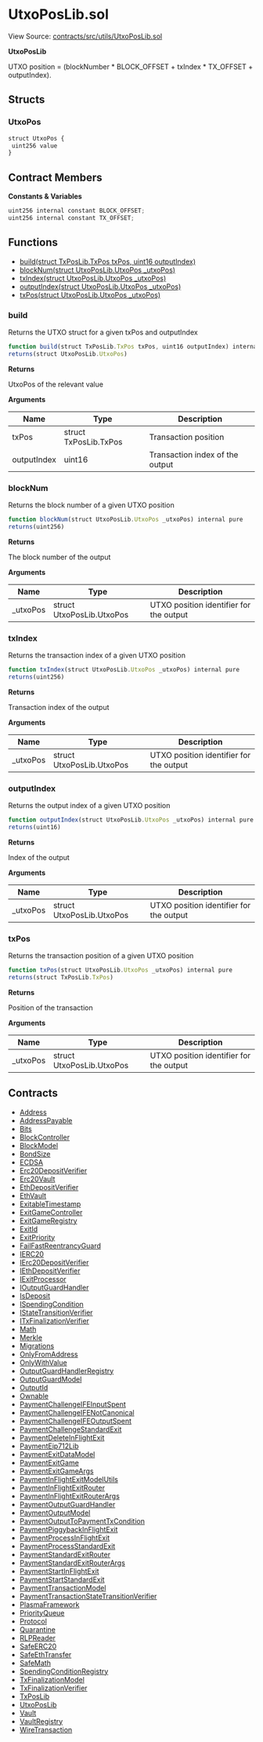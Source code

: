 # UtxoPosLib.sol

View Source: [contracts/src/utils/UtxoPosLib.sol](../../contracts/src/utils/UtxoPosLib.sol)

**UtxoPosLib**

UTXO position = (blockNumber * BLOCK_OFFSET + txIndex * TX_OFFSET + outputIndex).

## Structs
### UtxoPos

```js
struct UtxoPos {
 uint256 value
}
```

## Contract Members
**Constants & Variables**

```js
uint256 internal constant BLOCK_OFFSET;
uint256 internal constant TX_OFFSET;

```

## Functions

- [build(struct TxPosLib.TxPos txPos, uint16 outputIndex)](#build)
- [blockNum(struct UtxoPosLib.UtxoPos _utxoPos)](#blocknum)
- [txIndex(struct UtxoPosLib.UtxoPos _utxoPos)](#txindex)
- [outputIndex(struct UtxoPosLib.UtxoPos _utxoPos)](#outputindex)
- [txPos(struct UtxoPosLib.UtxoPos _utxoPos)](#txpos)

### build

Returns the UTXO struct for a given txPos and outputIndex

```js
function build(struct TxPosLib.TxPos txPos, uint16 outputIndex) internal pure
returns(struct UtxoPosLib.UtxoPos)
```

**Returns**

UtxoPos of the relevant value

**Arguments**

| Name        | Type           | Description  |
| ------------- |------------- | -----|
| txPos | struct TxPosLib.TxPos | Transaction position | 
| outputIndex | uint16 | Transaction index of the output | 

### blockNum

Returns the block number of a given UTXO position

```js
function blockNum(struct UtxoPosLib.UtxoPos _utxoPos) internal pure
returns(uint256)
```

**Returns**

The block number of the output

**Arguments**

| Name        | Type           | Description  |
| ------------- |------------- | -----|
| _utxoPos | struct UtxoPosLib.UtxoPos | UTXO position identifier for the output | 

### txIndex

Returns the transaction index of a given UTXO position

```js
function txIndex(struct UtxoPosLib.UtxoPos _utxoPos) internal pure
returns(uint256)
```

**Returns**

Transaction index of the output

**Arguments**

| Name        | Type           | Description  |
| ------------- |------------- | -----|
| _utxoPos | struct UtxoPosLib.UtxoPos | UTXO position identifier for the output | 

### outputIndex

Returns the output index of a given UTXO position

```js
function outputIndex(struct UtxoPosLib.UtxoPos _utxoPos) internal pure
returns(uint16)
```

**Returns**

Index of the output

**Arguments**

| Name        | Type           | Description  |
| ------------- |------------- | -----|
| _utxoPos | struct UtxoPosLib.UtxoPos | UTXO position identifier for the output | 

### txPos

Returns the transaction position of a given UTXO position

```js
function txPos(struct UtxoPosLib.UtxoPos _utxoPos) internal pure
returns(struct TxPosLib.TxPos)
```

**Returns**

Position of the transaction

**Arguments**

| Name        | Type           | Description  |
| ------------- |------------- | -----|
| _utxoPos | struct UtxoPosLib.UtxoPos | UTXO position identifier for the output | 

## Contracts

* [Address](Address.md)
* [AddressPayable](AddressPayable.md)
* [Bits](Bits.md)
* [BlockController](BlockController.md)
* [BlockModel](BlockModel.md)
* [BondSize](BondSize.md)
* [ECDSA](ECDSA.md)
* [Erc20DepositVerifier](Erc20DepositVerifier.md)
* [Erc20Vault](Erc20Vault.md)
* [EthDepositVerifier](EthDepositVerifier.md)
* [EthVault](EthVault.md)
* [ExitableTimestamp](ExitableTimestamp.md)
* [ExitGameController](ExitGameController.md)
* [ExitGameRegistry](ExitGameRegistry.md)
* [ExitId](ExitId.md)
* [ExitPriority](ExitPriority.md)
* [FailFastReentrancyGuard](FailFastReentrancyGuard.md)
* [IERC20](IERC20.md)
* [IErc20DepositVerifier](IErc20DepositVerifier.md)
* [IEthDepositVerifier](IEthDepositVerifier.md)
* [IExitProcessor](IExitProcessor.md)
* [IOutputGuardHandler](IOutputGuardHandler.md)
* [IsDeposit](IsDeposit.md)
* [ISpendingCondition](ISpendingCondition.md)
* [IStateTransitionVerifier](IStateTransitionVerifier.md)
* [ITxFinalizationVerifier](ITxFinalizationVerifier.md)
* [Math](Math.md)
* [Merkle](Merkle.md)
* [Migrations](Migrations.md)
* [OnlyFromAddress](OnlyFromAddress.md)
* [OnlyWithValue](OnlyWithValue.md)
* [OutputGuardHandlerRegistry](OutputGuardHandlerRegistry.md)
* [OutputGuardModel](OutputGuardModel.md)
* [OutputId](OutputId.md)
* [Ownable](Ownable.md)
* [PaymentChallengeIFEInputSpent](PaymentChallengeIFEInputSpent.md)
* [PaymentChallengeIFENotCanonical](PaymentChallengeIFENotCanonical.md)
* [PaymentChallengeIFEOutputSpent](PaymentChallengeIFEOutputSpent.md)
* [PaymentChallengeStandardExit](PaymentChallengeStandardExit.md)
* [PaymentDeleteInFlightExit](PaymentDeleteInFlightExit.md)
* [PaymentEip712Lib](PaymentEip712Lib.md)
* [PaymentExitDataModel](PaymentExitDataModel.md)
* [PaymentExitGame](PaymentExitGame.md)
* [PaymentExitGameArgs](PaymentExitGameArgs.md)
* [PaymentInFlightExitModelUtils](PaymentInFlightExitModelUtils.md)
* [PaymentInFlightExitRouter](PaymentInFlightExitRouter.md)
* [PaymentInFlightExitRouterArgs](PaymentInFlightExitRouterArgs.md)
* [PaymentOutputGuardHandler](PaymentOutputGuardHandler.md)
* [PaymentOutputModel](PaymentOutputModel.md)
* [PaymentOutputToPaymentTxCondition](PaymentOutputToPaymentTxCondition.md)
* [PaymentPiggybackInFlightExit](PaymentPiggybackInFlightExit.md)
* [PaymentProcessInFlightExit](PaymentProcessInFlightExit.md)
* [PaymentProcessStandardExit](PaymentProcessStandardExit.md)
* [PaymentStandardExitRouter](PaymentStandardExitRouter.md)
* [PaymentStandardExitRouterArgs](PaymentStandardExitRouterArgs.md)
* [PaymentStartInFlightExit](PaymentStartInFlightExit.md)
* [PaymentStartStandardExit](PaymentStartStandardExit.md)
* [PaymentTransactionModel](PaymentTransactionModel.md)
* [PaymentTransactionStateTransitionVerifier](PaymentTransactionStateTransitionVerifier.md)
* [PlasmaFramework](PlasmaFramework.md)
* [PriorityQueue](PriorityQueue.md)
* [Protocol](Protocol.md)
* [Quarantine](Quarantine.md)
* [RLPReader](RLPReader.md)
* [SafeERC20](SafeERC20.md)
* [SafeEthTransfer](SafeEthTransfer.md)
* [SafeMath](SafeMath.md)
* [SpendingConditionRegistry](SpendingConditionRegistry.md)
* [TxFinalizationModel](TxFinalizationModel.md)
* [TxFinalizationVerifier](TxFinalizationVerifier.md)
* [TxPosLib](TxPosLib.md)
* [UtxoPosLib](UtxoPosLib.md)
* [Vault](Vault.md)
* [VaultRegistry](VaultRegistry.md)
* [WireTransaction](WireTransaction.md)
